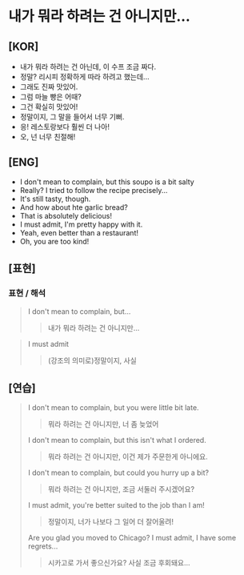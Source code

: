 # 내가 뭐라 하려는 건 아니지만...

## [KOR]

- 내가 뭐라 하려는 건 아닌데, 이 수프 조금 짜다.
- 정말? 리시피 정확하게 따라 하려고 했는데...
- 그래도 진짜 맛있어.
- 그럼 마늘 빵은 어때?
- 그건 확실히 맛있어!
- 정말이지, 그 말을 들어서 너무 기뻐.
- 응! 레스토랑보다 훨씬 더 나아!
- 오, 넌 너무 친절해!

## [ENG]

- I don't mean to complain, but this soupo is a bit salty
- Really? I tried to follow the recipe precisely...
- It's still tasty, though.
- And how about hte garlic bread?
- That is absolutely delicious!
- I must admit, I'm pretty happy with it.
- Yeah, even better than a restaurant!
- Oh, you are too kind!

## [표현]

### 표현 / 해석

> I don't mean to complain, but...
>
> > 내가 뭐라 하려는 건 아니지만...

> I must admit
>
> > (강조의 의미로)정말이지, 사실

## [연습]

> I don't mean to complain, but you were little bit late.
>
> > 뭐라 하려는 건 아니지만, 너 좀 늦었어
>
> I don't mean to complain, but this isn't what I ordered.
>
> > 뭐라 하려는 건 아니지만, 이건 제가 주문한게 아니에요.
>
> I don't mean to complain, but could you hurry up a bit?
>
> > 뭐라 하려는 건 아니지만, 조금 서둘러 주시겠어요?
>
> I must admit, you're better suited to the job than I am!
>
> > 정말이지, 너가 나보다 그 일어 더 잘어울려!
>
> Are you glad you moved to Chicago? I must admit, I have some regrets...
>
> > 시카고로 가서 좋으신가요? 사실 조금 후회돼요...

